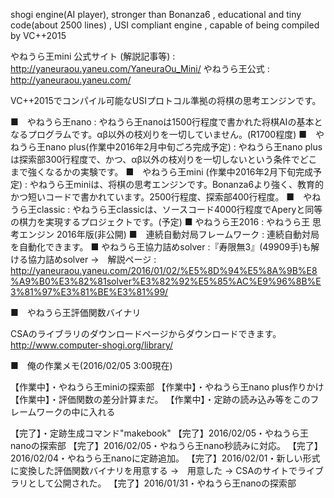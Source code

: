 shogi engine(AI player), stronger than Bonanza6 , educational and tiny code(about 2500 lines) , USI compliant engine , capable of being compiled by VC++2015

やねうら王mini 公式サイト (解説記事等) : http://yaneuraou.yaneu.com/YaneuraOu_Mini/
やねうら王公式 : http://yaneuraou.yaneu.com/

VC++2015でコンパイル可能なUSIプロトコル準拠の将棋の思考エンジンです。

■　やねうら王nano    : やねうら王nanoは1500行程度で書かれた将棋AIの基本となるプログラムです。αβ以外の枝刈りを一切していません。(R1700程度)
■　やねうら王nano plus(作業中2016年2月中旬ごろ完成予定) : やねうら王nano plusは探索部300行程度で、かつ、αβ以外の枝刈りを一切しないという条件でどこまで強くなるかの実験です。
■　やねうら王mini (作業中2016年2月下旬完成予定) : やねうら王miniは、将棋の思考エンジンです。Bonanza6より強く、教育的かつ短いコードで書かれています。2500行程度、探索部400行程度。
■　やねうら王classic : やねうら王classicは、ソースコード4000行程度でAperyと同等の棋力を実現するプロジェクトです。(予定)
■  やねうら王2016    : やねうら王 思考エンジン 2016年版(非公開)
■　連続自動対局フレームワーク : 連続自動対局を自動化できます。
■  やねうら王協力詰めsolver :『寿限無3』(49909手)も解ける協力詰めsolver →　解説ページ : http://yaneuraou.yaneu.com/2016/01/02/%E5%8D%94%E5%8A%9B%E8%A9%B0%E3%82%81solver%E3%82%92%E5%85%AC%E9%96%8B%E3%81%97%E3%81%BE%E3%81%99/

■　やねうら王評価関数バイナリ

CSAのライブラリのダウンロードページからダウンロードできます。
http://www.computer-shogi.org/library/

■　俺の作業メモ(2016/02/05 3:00現在)

【作業中】・やねうら王miniの探索部
【作業中】・やねうら王nano plus作りかけ
【作業中】・評価関数の差分計算まだ。
【作業中】・定跡の読み込み等をこのフレームワークの中に入れる

【完了】・定跡生成コマンド"makebook"
【完了】2016/02/05・やねうら王nanoの探索部
【完了】2016/02/05・やねうら王nano秒読みに対応。
【完了】2016/02/04・やねうら王nanoに定跡追加。
【完了】2016/02/01・新しい形式に変換した評価関数バイナリを用意する →　用意した → CSAのサイトでライブラリとして公開された。
【完了】2016/01/31・やねうら王nanoの探索部
